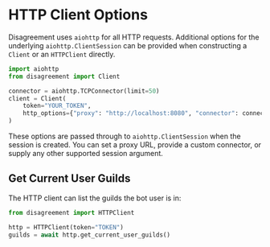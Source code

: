 # HTTP Client Options

Disagreement uses `aiohttp` for all HTTP requests. Additional options for the
underlying `aiohttp.ClientSession` can be provided when constructing a
`Client` or an `HTTPClient` directly.

```python
import aiohttp
from disagreement import Client

connector = aiohttp.TCPConnector(limit=50)
client = Client(
    token="YOUR_TOKEN",
    http_options={"proxy": "http://localhost:8080", "connector": connector},
)
```

These options are passed through to `aiohttp.ClientSession` when the session is
created. You can set a proxy URL, provide a custom connector, or supply any
other supported session argument.

## Get Current User Guilds

The HTTP client can list the guilds the bot user is in:

```python
from disagreement import HTTPClient

http = HTTPClient(token="TOKEN")
guilds = await http.get_current_user_guilds()
```
